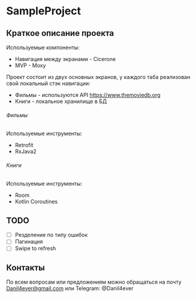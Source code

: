 # SampleProject

## Краткое описание проекта

Используемые компоненты:
 - Навигация между экранами - Cicerone
 - MVP - Moxy
 
Проект состоит из двух основных экранов, у каждого таба реализован свой локальный стэк навигации:
 - Фильмы - используются API https://www.themoviedb.org
 - Книги - локальное хранилище в БД
 
###### Фильмы
Используемые инструменты:
 - Retrofit
 - RxJava2
###### Книги
Используемые инструменты:
 - Room
 - Kotlin Coroutines
 
## TODO
 - [ ] Резделение по типу ошибок
 - [ ] Пагинация
 - [ ] Swipe to refresh
 
## Контакты
По всем вопросам или предложениям можно обращаться на почту Danil4ever@gmail.com или Telegram: @Danil4ever

